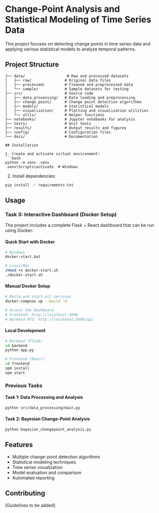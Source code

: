 # Change-Point Analysis and Statistical Modeling of Time Series Data

This project focuses on detecting change points in time series data and applying various statistical models to analyze temporal patterns.

## Project Structure

```
├── data/                   # Raw and processed datasets
│   ├── raw/               # Original data files
│   ├── processed/         # Cleaned and preprocessed data
│   └── sample/            # Sample datasets for testing
├── src/                   # Source code
│   ├── data_processing/   # Data loading and preprocessing
│   ├── change_point/      # Change point detection algorithms
│   ├── models/            # Statistical models
│   ├── visualization/     # Plotting and visualization utilities
│   └── utils/             # Helper functions
├── notebooks/             # Jupyter notebooks for analysis
├── tests/                 # Unit tests
├── results/               # Output results and figures
├── config/                # Configuration files
└── docs/                  # Documentation

## Installation

1. Create and activate virtual environment:
```bash
python -m venv .venv
.venv\Scripts\activate  # Windows
```

2. Install dependencies:
```bash
pip install -r requirements.txt
```

## Usage

### Task 3: Interactive Dashboard (Docker Setup)

The project includes a complete Flask + React dashboard that can be run using Docker:

#### Quick Start with Docker
```bash
# Windows
docker-start.bat

# Linux/Mac
chmod +x docker-start.sh
./docker-start.sh
```

#### Manual Docker Setup
```bash
# Build and start all services
docker-compose up --build -d

# Access the dashboard
# Frontend: http://localhost:3000
# Backend API: http://localhost:5000/api
```

#### Local Development
```bash
# Backend (Flask)
cd backend
python app.py

# Frontend (React)
cd frontend
npm install
npm start
```

### Previous Tasks

#### Task 1: Data Processing and Analysis
```bash
python src/data_processing/main.py
```

#### Task 2: Bayesian Change-Point Analysis
```bash
python bayesian_changepoint_analysis.py
```

## Features

- Multiple change-point detection algorithms
- Statistical modeling techniques
- Time series visualization
- Model evaluation and comparison
- Automated reporting

## Contributing

[Guidelines to be added]
